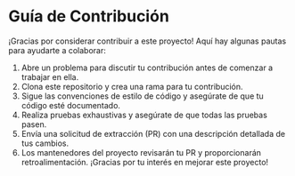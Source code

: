 # Guía de Contribución
¡Gracias por considerar contribuir a este proyecto! Aquí hay algunas pautas para ayudarte a colaborar:
1. Abre un problema para discutir tu contribución antes de comenzar a trabajar en ella.
2. Clona este repositorio y crea una rama para tu contribución.
3. Sigue las convenciones de estilo de código y asegúrate de que tu código esté documentado.
4. Realiza pruebas exhaustivas y asegúrate de que todas las pruebas pasen.
5. Envía una solicitud de extracción (PR) con una descripción detallada de tus cambios.
6. Los mantenedores del proyecto revisarán tu PR y proporcionarán retroalimentación.
¡Gracias por tu interés en mejorar este proyecto!
